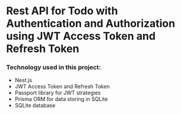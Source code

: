 <h1>Rest API for Todo with Authentication and Authorization using JWT Access Token and Refresh Token</h1>

<h3>Technology used in this project: </h3>
<ul>
<li>Nest.js</li>
<li>JWT Access Token and Refresh Token</li>
<li>Passport library for JWT strategies</li>
<li>Prisma ORM for data storing in SQLite</li>
<li>SQLite database</li>
</ul>
